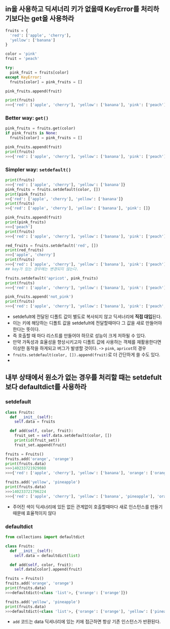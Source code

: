 ## in을 사용하고 딕셔너리 키가 없을때 KeyError를 처리하기보다는 get을 사용하라
```python
fruits = {
  'red': ['apple', 'cherry'],
  'yellow': ['banana']
}

color = 'pink'
fruit = 'peach'

try:
  pink_fruit = fruits[color]
except KeyError:
  fruits[color] = pink_fruits = []

pink_fruits.append(fruit)

print(fruits)
>>>{'red': ['apple', 'cherry'], 'yellow': ['banana'], 'pink': ['peach']}
```

### Better way: `get()`
```python
pink_fruits = fruits.get(color)
if pink_fruits is None:
  fruits[color] = pink_fruits = []

pink_fruits.append(fruit)
print(fruits)
>>>{'red': ['apple', 'cherry'], 'yellow': ['banana'], 'pink': ['peach']}
```

### Simpler way: `setdefault()`
```python
print(fruits)
>>>{'red': ['apple', 'cherry'], 'yellow': ['banana']}
pink_fruits = fruits.setdefault(color, [])
print(pink_fruits)
>>{'red': ['apple', 'cherry'], 'yellow': ['banana']}
print(fruits)
>>{'red': ['apple', 'cherry'], 'yellow': ['banana'], 'pink': []}

pink_fruits.append(fruit)
print(pink_fruits)
>>>['peach']
print(fruits)
>>>{'red': ['apple', 'cherry'], 'yellow': ['banana'], 'pink': ['peach']}

red_fruits = fruits.setdefault('red', [])
print(red_fruits)
>>>['apple', 'cherry']
print(fruits)
>>>{'red': ['apple', 'cherry'], 'yellow': ['banana'], 'pink': ['peach']}
## key가 있는 경우에는 변경되지 않는다.

fruits.setdefault('apricot', pink_fruits)
print(fruits)
>>>{'red': ['apple', 'cherry'], 'yellow': ['banana'], 'pink': ['peach'], 'apricot': ['peach']}

pink_fruits.append('not_pink')
print(fruits)
>>>{'red': ['apple', 'cherry'], 'yellow': ['banana'], 'pink': ['peach', 'not_pink'], 'apricot': ['peach', 'not_pink']}
```
- setdefult에 전달된 디폴트 값이 별도로 복사되지 않고 딕셔너리에 **직접 대입**된다.
- 이는 키에 해당하는 디폴트 값을 setdefult에 전달할때마다 그 값을 새로 만들어야 한다는 뜻이다.
- 즉 호출할 때 마다 리스트를 만들어야 하므로 성능이 크게 저하될 수 있다. 
- 만약 가독성과 효율성을 향상시키고자 디폴트 값에 사용하는 객체를 재활용한다면 이상한 동작을 하게되고 버그가 발생할 것이다.
  -> `pink`, `apricot`의 경우
- `fruits.setdefault(color, []).append(fruit)`로 더 간단하게 쓸 수도 있다.
- 
## 내부 상태에서 원소가 없는 경우를 처리할 때는 setdefult보다 defaultdict를 사용하라
### setdefault
```python
class Fruits:
  def __init__(self):
    self.data = fruits

  def add(self, color, fruit):
    fruit_set = self.data.setdefault(color, [])
    print(id(fruit_set))
    fruit_set.append(fruit)

fruits = Fruits()
fruits.add('orange', 'orange')
print(fruits.data)
>>>140233721929088
>>>{'red': ['apple', 'cherry'], 'yellow': ['banana'], 'orange': ['orange']}

fruits.add('yellow', 'pineapple')
print(fruits.data)
>>>140233721796224
>>>{'red': ['apple', 'cherry'], 'yellow': ['banana', 'pineapple'], 'orange': ['orange']}
```
- 주어진 색이 딕셔너리에 있든 없든 관계없이 호출할때마다 새로 인스턴스를 만들기때문에 효율적이지 않다


### defaultdict
```python
from collections import defaultdict

class Fruits:
  def __init__(self):
    self.data = defaultdict(list)

  def add(self, color, fruit):
    self.data[color].append(fruit)

fruits = Fruits()
fruits.add('orange', 'orange')
print(fruits.data)
>>>defaultdict(<class 'list'>, {'orange': ['orange']})

fruits.add('yellow', 'pineapple')
print(fruits.data)
>>>defaultdict(<class 'list'>, {'orange': ['orange'], 'yellow': ['pineapple']})
```
- `add` 코드는 data 딕셔너리에 있는 키에 접근하면 항상 기존 인스턴스가 반환된다.
